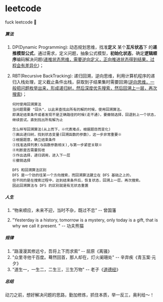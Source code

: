 # leetcode
fuck leetcode 🦉



##### 算法

1. DP(Dynamic Programming): 动态规划思维，找准**定义** 某个**互斥状态**下 的**递推模型公式**，通过需求，定义问题，抽象公式模型，**初始化状态**，确定**逻辑顺序**编码解决问题(<u>递推状态思维，需要逆向定义，正向推进状态得到结果，过程会有差异化</u>)；

2. RBT(Recursive BackTracking): 递归回溯，逆向思维，利用计算机程序的递归入栈处理，定义截止条件出栈，获取到子结果集时需要回溯(<u>逆向思维，一般把问题枚举出来，形成递归树，然后深度优先搜索，然后回溯上一层，再次搜索</u>)；

   ```
   何时使用回溯算法
   当问题需要 "回头"，以此来查找出所有的解的时候，使用回溯算法。
   即满足结束条件或者发现不是正确路径的时候(走不通)，要撤销选择，回退到上一个状态，继续尝试，直到找出所有解为止
   
   怎么样写回溯算法(从上而下，※代表难点，根据题目而变化)
   ①画出递归树，找到状态变量(回溯函数的参数)，这一步非常重要※
   ②根据题意，确立结束条件
   ③找准选择列表(与函数参数相关),与第一步紧密关联※
   ④判断是否需要剪枝
   ⑤作出选择，递归调用，进入下一层
   ⑥撤销选择
   
   DFS 和回溯算法区别
   DFS 是一个劲的往某一个方向搜索，而回溯算法建立在 DFS 基础之上的，
   但不同的是在搜索过程中，达到结束条件后，恢复状态，回溯上一层，再次搜索。
   因此回溯算法与 DFS 的区别就是有无状态重置
   ```



##### 人生

1. “物来顺应，未来不迎，当时不杂，既过不恋” -- 曾国藩

2. "Yesterday is a history, tomorrow is a mystery, only today is a gift, that is why we call it present. " -- 功夫熊猫



##### 规律

1. ”路漫漫其修远兮，吾将上下而求索“ -- 屈原《离骚》
2. "众里寻他千百度。蓦然回首，那人却在，灯火阑珊处" -- 辛弃疾《青玉案·元夕》
3. "道生一，一生二，二生三，三生万物" -- 老子《[道德经](https://baike.baidu.com/item/道德经/327138)》



##### 总结

动刀之前，想好解决问题的思路，勤加修炼，抓住本质，举一反三，奥利给～！

